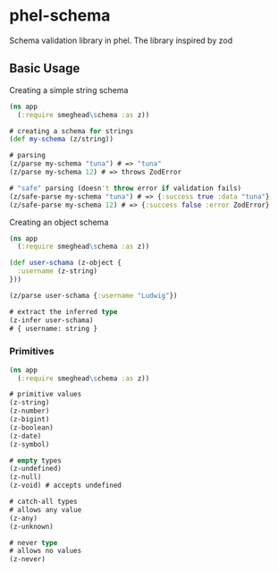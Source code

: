 # phel-schema

Schema validation library in phel. The library inspired by zod

## Basic Usage

Creating a simple string schema

```clojure
(ns app
  (:require smeghead\schema :as z))

# creating a schema for strings
(def my-schema (z/string))

# parsing
(z/parse my-schema "tuna") # => "tuna"
(z/parse my-schema 12) # => throws ZodError

# "safe" parsing (doesn't throw error if validation fails)
(z/safe-parse my-schema "tuna") # => {:success true :data "tuna"}
(z/safe-parse my-schema 12) # => {:success false :error ZodError}
```


Creating an object schema


```clojure
(ns app
  (:require smeghead\schema :as z))

(def user-schama (z-object {
  :username (z-string)
}))

(z/parse user-schama {:username "Ludwig"})

# extract the inferred type
(z-infer user-schama)
# { username: string }
```

### Primitives

```clojure
(ns app
  (:require smeghead\schema :as z))

# primitive values
(z-string)
(z-number)
(z-bigint)
(z-boolean)
(z-date)
(z-symbol)

# empty types
(z-undefined)
(z-null)
(z-void) # accepts undefined

# catch-all types
# allows any value
(z-any)
(z-unknown)

# never type
# allows no values
(z-never)
```
